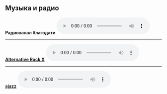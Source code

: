 ## Музыка и радио

**Радиоканал благодати**
<audio controls="" name="media"><source src="https://noasrv.caster.fm:10001/stream" type="audio/mpeg"></audio>

---

[**Alternative Rock X**](http://prmstrm.1.fm:8000/x)
<audio controls="" name="media"><source src="https://strm112.1.fm/x_mobile_mp3?aw_0_req.gdpr=true" type="audio/mpeg"></audio>

---

[**ajazz**](http://prmstrm.1.fm:8000/ajazz)
<audio controls="" name="media"><source src="http://prmstrm.1.fm:8000/ajazz" type="audio/mpeg"></audio>
